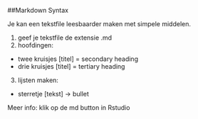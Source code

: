 ##Markdown Syntax

Je kan een tekstfile leesbaarder maken met simpele middelen. 

1. geef je tekstfile de extensie .md
2. hoofdingen: 
* twee kruisjes [titel] = secondary heading
* drie kruisjes [titel] = tertiary heading
3. lijsten maken:
* sterretje [tekst] -> bullet


Meer info: klik op de md button in Rstudio
